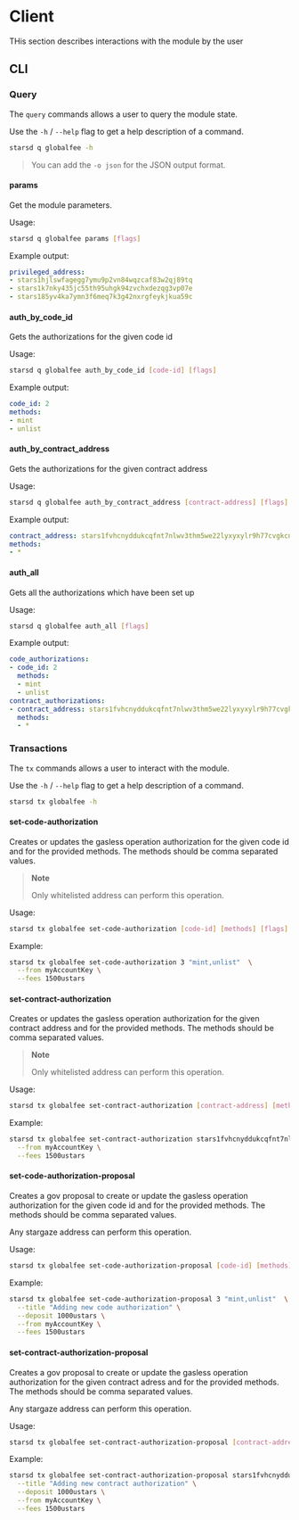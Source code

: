 # Client

THis section describes interactions with the module by the user

## CLI

### Query

The `query` commands allows a user to query the module state.

Use the `-h` / `--help` flag to get a help description of a command.

```bash
starsd q globalfee -h
```

> You can add the `-o json` for the JSON output format.

#### params

Get the module parameters.

Usage:

```bash
starsd q globalfee params [flags]
```

Example output:

```yaml
privileged_address:
- stars1hjlswfagegg7ymu9p2vn84wqzcaf83w2qj89tq
- stars1k7nky435jc55th95uhgk94zvchxdezqg3vp07e
- stars185yv4ka7ymn3f6meq7k3g42nxrgfeykjkua59c
```

#### auth_by_code_id

Gets the authorizations for the given code id

Usage:

```bash
starsd q globalfee auth_by_code_id [code-id] [flags]
```

Example output:

```yaml
code_id: 2
methods:
- mint
- unlist
```

#### auth_by_contract_address

Gets the authorizations for the given contract address

Usage:

```bash
starsd q globalfee auth_by_contract_address [contract-address] [flags]
```

Example output:

```yaml
contract_address: stars1fvhcnyddukcqfnt7nlwv3thm5we22lyxyxylr9h77cvgkcn43xfsvgv0pl
methods:
- *
```

#### auth_all

Gets all the authorizations which have been set up

Usage:

```bash
starsd q globalfee auth_all [flags]
```

Example output:

```yaml
code_authorizations:
- code_id: 2
  methods:
  - mint
  - unlist
contract_authorizations:
- contract_address: stars1fvhcnyddukcqfnt7nlwv3thm5we22lyxyxylr9h77cvgkcn43xfsvgv0pl
  methods:
  - *
```

### Transactions

The `tx` commands allows a user to interact with the module.

Use the `-h` / `--help` flag to get a help description of a command.

```bash
starsd tx globalfee -h
```

#### set-code-authorization

Creates or updates the gasless operation authorization for the given code id and for the provided methods.
The methods should be comma separated values.

> **Note**
>
> Only whitelisted address can perform this operation.

Usage:

```bash
starsd tx globalfee set-code-authorization [code-id] [methods] [flags]
```

Example:

```bash
starsd tx globalfee set-code-authorization 3 "mint,unlist"  \
  --from myAccountKey \
  --fees 1500ustars
```

#### set-contract-authorization

Creates or updates the gasless operation authorization for the given contract address and for the provided methods.
The methods should be comma separated values.

> **Note**
>
> Only whitelisted address can perform this operation.

Usage:

```bash
starsd tx globalfee set-contract-authorization [contract-address] [methods] [flags]
```

Example:

```bash
starsd tx globalfee set-contract-authorization stars1fvhcnyddukcqfnt7nlwv3thm5we22lyxyxylr9h77cvgkcn43xfsvgv0pl "*"  \
  --from myAccountKey \
  --fees 1500ustars
```

#### set-code-authorization-proposal

Creates a gov proposal to create or update the gasless operation authorization for the given code id and for the provided methods. The methods should be comma separated values.

Any stargaze address can perform this operation.

Usage:

```bash
starsd tx globalfee set-code-authorization-proposal [code-id] [methods]  [flags]
```

Example:

```bash
starsd tx globalfee set-code-authorization-proposal 3 "mint,unlist"  \
  --title "Adding new code authorization" \
  --deposit 1000ustars \
  --from myAccountKey \
  --fees 1500ustars
```

#### set-contract-authorization-proposal

Creates a gov proposal to create or update the gasless operation authorization for the given contract adress and for the provided methods. The methods should be comma separated values.

Any stargaze address can perform this operation.

Usage:

```bash
starsd tx globalfee set-contract-authorization-proposal [contract-address] [methods] [flags]
```

Example:

```bash
starsd tx globalfee set-contract-authorization-proposal stars1fvhcnyddukcqfnt7nlwv3thm5we22lyxyxylr9h77cvgkcn43xfsvgv0pl "*"  \
  --title "Adding new contract authorization" \
  --deposit 1000ustars \
  --from myAccountKey \
  --fees 1500ustars
```